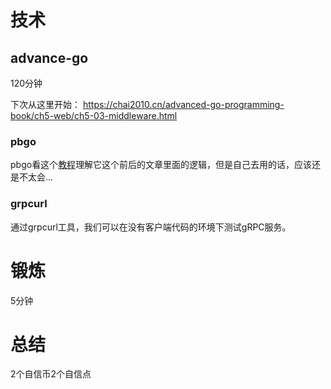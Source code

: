 # 技术
## advance-go
120分钟

下次从这里开始： https://chai2010.cn/advanced-go-programming-book/ch5-web/ch5-03-middleware.html

### pbgo
pbgo看这个[教程](https://chai2010.cn/advanced-go-programming-book/ch4-rpc/ch4-07-pbgo.html)理解它这个前后的文章里面的逻辑，但是自己去用的话，应该还是不太会...

### grpcurl
通过grpcurl工具，我们可以在没有客户端代码的环境下测试gRPC服务。

# 锻炼
5分钟

# 总结
2个自信币2个自信点